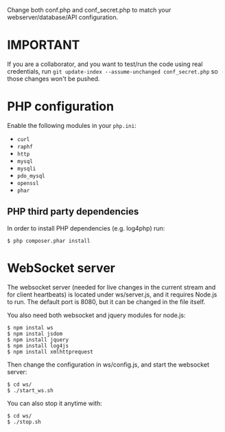 Change both conf.php and conf_secret.php to match your webserver/database/API configuration.

# IMPORTANT

If you are a collaborator, and you want to test/run the code using real credentials, run `git update-index --assume-unchanged conf_secret.php` so those changes won't be pushed.

# PHP configuration

Enable the following modules in your `php.ini`:

* `curl`
* `raphf`
* `http`
* `mysql`
* `mysqli`
* `pdo_mysql`
* `openssl`
* `phar`

## PHP third party dependencies

In order to install PHP dependencies (e.g. log4php) run:

```
$ php composer.phar install
```

# WebSocket server

The websocket server (needed for live changes in the current stream and for client heartbeats) is located under ws/server.js, and it requires Node.js to run. The default port is 8080, but it can be changed in the file itself.

You also need both websocket and jquery modules for node.js:

```
$ npm instal ws
$ npm instal jsdom
$ npm install jquery
$ npm install log4js
$ npm install xmlhttprequest
```

Then change the configuration in ws/config.js, and start the websocket server:

```
$ cd ws/
$ ./start_ws.sh
```

You can also stop it anytime with:

```
$ cd ws/
$ ./stop.sh
```

